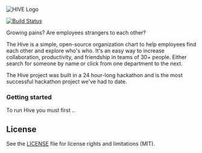 ![HIVE Logo](https://user-images.githubusercontent.com/20245391/37286705-6247bbb6-260b-11e8-8c8f-d72212a9d081.png)

[![Build Status](https://travis-ci.org/YotpoLtd/starbook.svg?branch=master)](https://travis-ci.org/YotpoLtd/starbook)

Growing pains? Are employees strangers to each other?

The Hive is a simple, open-source organization chart to help employees find each other and explore who's who. It's an easy way to increase collaboration, productivity, and friendship in teams of 30+ people. Either search for someone by name or click from one department to the next. 

The Hive project was built in a 24 hour-long hackathon and is the most successful hackathon project we've had to date. 
 
### Getting started
To run Hive you must first ..

## License  
See the [LICENSE](LICENSE.md) file for license rights and limitations (MIT).
